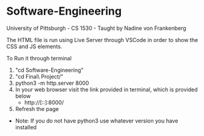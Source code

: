 # Software-Engineering
University of Pittsburgh - CS 1530 - Taught by Nadine von Frankenberg  

The HTML file is run using Live Server through VSCode in order to show the CSS and JS elements.

To Run it through terminal 
1. "cd Software-Engineering"
2. "cd Final\ Project/"
3. python3 -m http.server 8000
4. In your web browser visit the link provided in terminal, which is provided below
   - http://[::]:8000/
6. Refresh the page
   
  - Note: If you do not have python3 use whatever version you have installed

